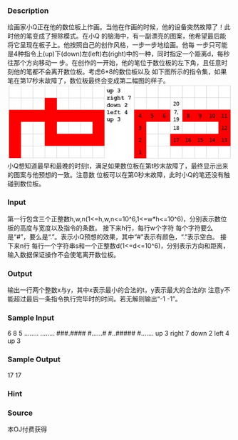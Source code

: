 
### Description
绘画家小Q正在他的数位板上作画。当他在作画的时候，他的设备突然故障了！此时他的笔变成了擦除模式。在小Q
的脑海中，有一副漂亮的图案，他希望最后能将它呈现在板子上。他按照自己的创作风格，一步一步地绘画。他每
一步只可能是4种指令上(up)下(down)左(left)右(right)中的一种，同时指定一个距离d，每秒往那个方向移动一
步。在创作的一开始，他的笔位于数位板的左下角，且任意时刻他的笔都不会离开数位板。考虑6*8的数位板以及
如下图所示的指令集，如果笔在第17秒末故障了，数位板最终会变成第二幅图的样子。
![](/JudgeOnline/upload/201705/picB.png)
小Q想知道最早和最晚的时刻t，满足如果数位板在第t秒末故障了，最终显示出来的图案与他预想的一致。注意数
位板可以在第0秒末故障，此时小Q的笔还没有触碰到数位板。
### Input
第一行包含三个正整数h,w,n(1<=h,w,n<=10^6,1<=w*h<=10^6)，分别表示数位板的高度与宽度以及指令的条数。
接下来h行，每行w个字符
每个字符要么是“#”，要么是“.”。表示小Q预想的效果，其中“#”表示有颜色，“.”表示空白。
接下来n行
每行一个字符串s和一个正整数d(1<=d<=10^6)，分别表示方向和距离，输入数据保证操作不会使笔离开数位板。
### Output
输出一行两个整数x与y，其中x表示最小的合法的t，y表示最大的合法的t
注意y不能超过最后一条指令执行完毕时的时间。若无解则输出“-1 -1”。
### Sample Input
6 8 5
........
........
###.####
#......#
#..#####
#.......
up 3
right 7
down 2
left 4
up 3
### Sample Output
17 17

### Hint

### Source
本OJ付费获得